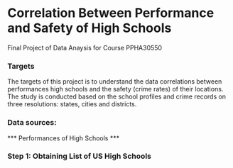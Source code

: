 # Correlation Between Performance and Safety of High Schools
Final Project of Data Anaysis for Course PPHA30550

### Targets

The targets of this project is to understand the data correlations between performances high schools and the safety (crime rates) of their locations. The study is conducted based on the school profiles and crime records on three resolutions: states, cities and districts.

### Data sources:

*** Performances of High Schools ***

### Step 1: Obtaining List of US High Schools
